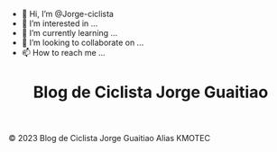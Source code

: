 - 👋 Hi, I’m @Jorge-ciclista
- 👀 I’m interested in ...
- 🌱 I’m currently learning ...
- 💞️ I’m looking to collaborate on ...
- 📫 How to reach me ...
<!DOCTYPE html>
<html lang="en">
<head>
    <meta charset="UTF-8">
    <meta name="viewport" content="width=device-width, initial-scale=1.0">
    <title>Blog de Ciclista</title>
    <link rel="stylesheet" href="styles.css">
</head>
<body>
    <header>
        <h1>Blog de Ciclista Jorge Guaitiao </h1>
    </header>
    <main>
        <!-- Aquí se mostrarán las entradas del blog -->
    </main>
    <footer>
        <p>&copy; 2023 Blog de Ciclista Jorge Guaitiao Alias KMOTEC </p>
    </footer>
    <script src="script.js"></script>
</body>
</html>
